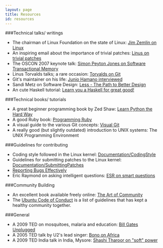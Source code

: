 ```yaml
---
layout: page
title: Resources
id: resources
---
```


###Technical talks/ writings
* The chairman of Linux Foundation on the state of Linux: [Jim Zemlin on Linux](http://video.linux.com/video/1964)
* An inspiring email about the importance of trivial patches: [Linus on trivial patches](https://lkml.org/lkml/2004/12/20/255)
* The OSCON 2007 keynote talk: [Simon Peyton Jones on Software Transactional Memory](http://blip.tv/oreilly-open-source-convention/oscon-2007-simon-peyton-jones-322473)
* Linus Torvalds talks; a rare occasion: [Torvalds on Git](http://www.youtube.com/watch?v=4XpnKHJAok8)
* Git's maintainer on his life: [Junio Hamano interviewed](http://www.youtube.com/watch?v=qs_xS1Y6nGc)
* Sandi Metz on Software Design: [Less - The Path to Better Design](http://vimeo.com/26330100)
* An cute Haskell tutorial: [Learn you a Haskell for great good!](http://learnyouahaskell.com/)

###Technical books/ tutorials
* A great beginner programming book by Zed Shaw: [Learn Python the Hard Way](http://learnpythonthehardway.org/book/)
* A good Ruby book: [Programming Ruby](http://www.rubycentral.com/pickaxe/)
* A visual guide to the various Git concepts: [Visual Git](http://marklodato.github.com/visual-git-guide/index-en.html)
* A really good (but slightly outdated) introduction to UNIX systems: The UNIX Programming Environment

###Guidelines for contributing
* Coding style followed in the Linux kernel: [Documentation/CodingStyle](http://git.kernel.org/?p=linux/kernel/git/torvalds/linux.git;a=blob_plain;f=Documentation/CodingStyle)
* Guidelines for submitting patches to the Linux kernel: [Documentation/SubmittingPatches](http://git.kernel.org/?p=linux/kernel/git/torvalds/linux.git;a=blob_plain;f=Documentation/SubmittingPatches)
* [Reporting Bugs Effectively](http://www.chiark.greenend.org.uk/~sgtatham/bugs.html)
* Eric Raymond on asking intelligent questions: [ESR on smart questions](http://catb.org/~esr/faqs/smart-questions.html)

###Community Building
* An excellent book available freely online: [The Art of Community](http://www.artofcommunityonline.org/downloads/jonobacon-theartofcommunity-1ed.pdf)
* The [Ubuntu Code of Conduct](http://www.ubuntu.com/community/conduct) is a list of guidelines that has kept a healthy community together.

###General
* A 2009 TED on mosquitoes, malaria and education: [Bill Gates Unplugged](http://www.ted.com/talks/bill_gates_unplugged.html)
* A 2005 TED talk by U2's lead singer: [Bono on Africa](http://www.ted.com/talks/lang/eng/bono_s_call_to_action_for_africa.html)
* A 2009 TED India talk in India, Mysore: [Shashi Tharoor on "soft" power](http://www.ted.com/talks/lang/eng/shashi_tharoor.html)

